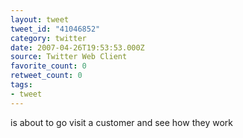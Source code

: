 ```yaml
---
layout: tweet
tweet_id: "41046852"
category: twitter
date: 2007-04-26T19:53:53.000Z
source: Twitter Web Client
favorite_count: 0
retweet_count: 0
tags:
- tweet
---
```


is about to go visit a customer and see how they work
